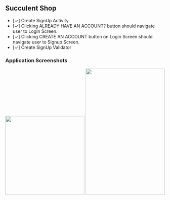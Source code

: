 ## Succulent Shop

- [✓] Create SignUp Activity
- [✓] Clicking ALREADY HAVE AN ACCOUNT? button should navigate user to Login Screen.
- [✓] Clicking CREATE AN ACCOUNT button on Login Screen should navigate user to Signup Screen.
- [✓] Create SignUp Validator

### Application Screenshots
<img src="https://user-images.githubusercontent.com/51864835/117848847-5e2b6580-b28c-11eb-87e2-f7367de161dd.jpg" width="250"/>  <img src="https://user-images.githubusercontent.com/51864835/117848852-5ff52900-b28c-11eb-9acb-c96152384d3d.jpg" width="250" height="400" />



    

